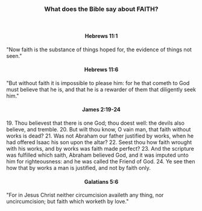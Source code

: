 <h3 style="text-align: center;">What does the Bible say about FAITH?</h3>
<br/>
<h4 style="text-align: center;">Hebrews 11:1</h4>
     "Now faith is the substance of things hoped for, 
     the evidence of things not seen."
<br/>
<h4 style="text-align: center;">Hebrews 11:6</h4>
     "But without faith it is impossible to please him: 
     for he that cometh to God must believe that he is, 
     and that he is a rewarder of them that diligently seek him."  
<br/>
<h4 style="text-align: center;">James 2:19-24</h4>
19.  Thou believest that there is one God; thou doest well: 
     the devils also believe, and tremble.  
20.  But wilt thou know, O vain man, that faith without 
     works is dead?  
21.  Was not Abraham our father justified by works, when 
     he had offered Isaac his son upon the altar?  
22.  Seest thou how faith wrought with his works, and by 
     works was faith made perfect?  
23.  And the scripture was fulfilled which saith, Abraham 
     believed God, and it was imputed unto him for 
     righteousness: and he was called the Friend of God.  
24.  Ye see then how that by works a man is justified,  
     and not by faith only.  
<br/>
<h4 style="text-align: center;">Galatians 5:6</h4>
     "For in Jesus Christ neither circumcision availeth any thing, 
     nor uncircumcision; but faith which worketh by love."
